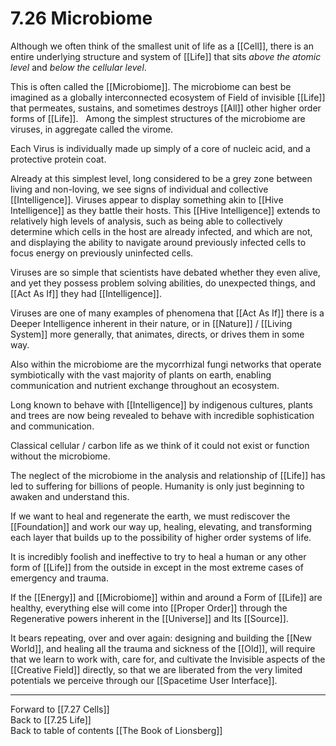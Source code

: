 # 7.26 Microbiome

Although we often think of the smallest unit of life as a [[Cell]], there is an entire underlying structure and system of [[Life]] that sits *above the atomic level* and *below the cellular level*.

This is often called the [[Microbiome]]. The microbiome can best be imagined as a globally interconnected ecosystem of Field of invisible [[Life]] that permeates, sustains, and sometimes destroys [[All]] other higher order forms of [[Life]]. 
 
Among the simplest structures of the microbiome are viruses, in aggregate called the virome. 

Each Virus is individually made up simply of a core of nucleic acid, and a protective protein coat.

Already at this simplest level, long considered to be a grey zone between living and non-loving, we see signs of individual and collective [[Intelligence]]. Viruses appear to display something akin to [[Hive Intelligence]] as they battle their hosts. This [[Hive Intelligence]] extends to relatively high levels of analysis, such as being able to collectively determine which cells in the host are already infected, and which are not, and displaying the ability to navigate around previously infected cells to focus energy on previously uninfected cells. 

Viruses are so simple that scientists have debated whether they even alive, and yet they possess problem solving abilities, do unexpected things, and [[Act As If]] they had [[Intelligence]]. 

Viruses are one of many examples of phenomena that [[Act As If]] there is a Deeper Intelligence inherent in their nature, or in [[Nature]] / [[Living System]] more generally, that animates, directs, or drives them in some way.

Also within the microbiome are the mycorrhizal fungi networks that operate symbiotically with the vast majority of plants on earth, enabling communication and nutrient exchange throughout an ecosystem. 

Long known to behave with [[Intelligence]] by indigenous cultures, plants and trees are now being revealed to behave with incredible sophistication and communication. 

Classical cellular / carbon life as we think of it could not exist or function without the microbiome. 

The neglect of the microbiome in the analysis and relationship of [[Life]] has led to suffering for billions of people. Humanity is only just beginning to awaken and understand this. 

If we want to heal and regenerate the earth, we must rediscover the [[Foundation]] and work our way up, healing, elevating, and transforming each layer that builds up to the possibility of higher order systems of life. 

It is incredibly foolish and ineffective to try to heal a human or any other form of [[Life]] from the outside in except in the most extreme cases of emergency and trauma. 

If the [[Energy]] and [[Microbiome]] within and around a Form of [[Life]] are healthy, everything else will come into [[Proper Order]] through the Regenerative powers inherent in the [[Universe]] and Its [[Source]].

It bears repeating, over and over again: designing and building the [[New World]], and healing all the trauma and sickness of the [[Old]], will require that we learn to work with, care for, and cultivate the Invisible aspects of the [[Creative Field]] directly, so that we are liberated from the very limited potentials we perceive through our [[Spacetime User Interface]]. 

___

Forward to [[7.27 Cells]]                    
Back to [[7.25 Life]]                    
Back to table of contents [[The Book of Lionsberg]]  



